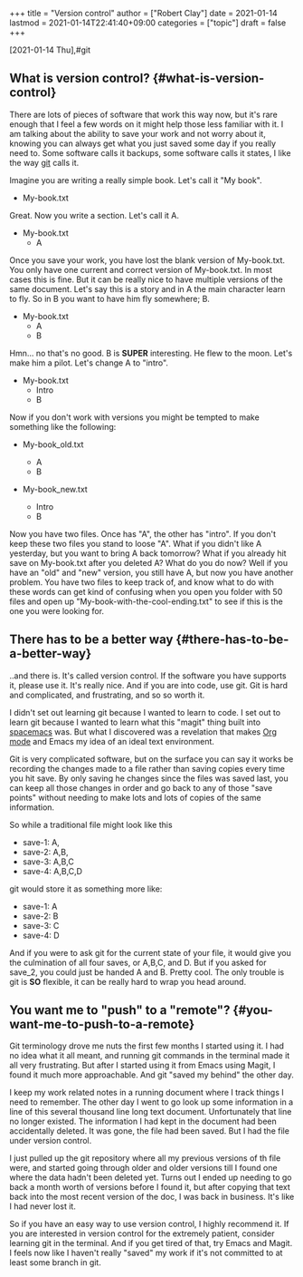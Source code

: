 +++
title = "Version control"
author = ["Robert Clay"]
date = 2021-01-14
lastmod = 2021-01-14T22:41:40+09:00
categories = ["topic"]
draft = false
+++

<span class="timestamp-wrapper"><span class="timestamp">[2021-01-14 Thu]</span></span>,#git


## What is version control? {#what-is-version-control}

There are lots of pieces of software that work this way now, but it's rare
enough that I feel a few words on it might help those less familiar with it. I am
talking about the ability to save your work and not worry about it, knowing you
can always get what you just saved some day if you really need to. Some software
calls it backups, some software calls it states, I like the way [git](<https://git-scm.com/>) calls it.

Imagine you are writing a really simple book. Let's call it "My book".

-   My-book.txt

Great. Now you write a section. Let's call it A.

-   My-book.txt
    -   A

Once you save your work, you have lost the blank version of My-book.txt. You
only have one current and correct version of My-book.txt. In most cases this is
fine. But it can be really nice to have multiple versions of the same document.
Let's say this is a story and in A the main character learn to fly. So in B you
want to have him fly somewhere; B.

-   My-book.txt
    -   A
    -   B

Hmn... no that's no good. B is ****SUPER**** interesting. He flew to the moon.
Let's make him a pilot. Let's change A to "intro".

-   My-book.txt
    -   Intro
    -   B

Now if you don't work with versions you might be tempted to make something like
the following:

-   My-book\_old.txt
    -   A
    -   B

-   My-book\_new.txt
    -   Intro
    -   B

Now you have two files. Once has "A", the other has "intro". If you don't keep
these two files you stand to loose "A". What if you didn't like A yesterday,
but you want to bring A back tomorrow? What if you already hit save on
My-book.txt after you deleted A? What do you do now? Well if you have an "old"
and "new" version, you still have A, but now you have another problem. You have
two files to keep track of, and know what to do with these words can get kind of
confusing when you open you folder with 50 files and open up
"My-book-with-the-cool-ending.txt" to see if this is the one you were looking for.


## There has to be a better way {#there-has-to-be-a-better-way}

..and there is. It's called version control. If the software you have supports
it, please use it. It's really nice. And if you are into code, use git. Git is
hard and complicated, and frustrating, and so so worth it.

I didn't set out learning git because I wanted to learn to code. I set out to
learn git because I wanted to learn what this "magit" thing built into [spacemacs](<https://www.spacemacs.org/>)
was. But what I discovered was a revelation that makes [Org mode](<https://orgmode.org/>) and Emacs my
idea of an ideal text environment.

Git is very complicated software, but on the surface you can say it works be
recording the changes made to a file rather than saving copies every time you hit
save. By only saving he changes since the files was saved last, you can keep all
those changes in order and go back to any of those "save points" without needing
to make lots and lots of copies of the same information.

So while a traditional file might look like this

-   save-1:  A,
-   save-2:  A,B,
-   save-3:  A,B,C
-   save-4:  A,B,C,D

git would store it as something more like:

-   save-1:  A
-   save-2:    B
-   save-3:      C
-   save-4:        D

And if you were to ask git for the current state of your file, it would give you
the culmination of all four saves, or A,B,C, and D. But if you asked for save\_2,
you could just be handed A and B. Pretty cool. The only trouble is git is ****SO****
flexible, it can be really hard to wrap you head around.


## You want me to "push" to a "remote"? {#you-want-me-to-push-to-a-remote}

Git terminology drove me nuts the first few months I started using it. I had no
idea what it all meant, and running git commands in the terminal made it all
very frustrating. But after I started using it from Emacs using Magit, I found
it much more approachable. And git "saved my behind" the other day.

I keep my work related notes in a running document where I track things I need
to remember. The other day I went to go look up some information in a line of
this several thousand line long text document. Unfortunately that line no longer
existed. The information I had kept in the document had been accidentally
deleted. It was gone, the file had been saved. But I had the file under version
control.

I just pulled up the git repository where all my previous versions of th file
were, and started going through older and older versions till I found one where
the data hadn't been deleted yet. Turns out I ended up needing to go back a
month worth of versions before I found it, but after copying that text back into
the most recent version of the doc, I was back in business. It's like I had
never lost it.

So if you have an easy way to use version control, I highly recommend it. If you
are interested in version control for the extremely patient, consider learning
git in the terminal. And if you get tired of that, try Emacs and Magit. I feels
now like I haven't really "saved" my work if it's not committed to at least some
branch in git.
